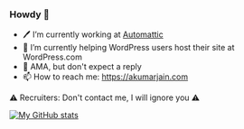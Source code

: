 ### Howdy 👋

- 🖊 I’m currently working at [Automattic](https://automattic.com/)
- 🌱 I’m currently helping WordPress users host their site at WordPress.com
- 💬 AMA, but don't expect a reply
- 📫 How to reach me: https://akumarjain.com

⚠️ Recruiters: Don't contact me, I will ignore you ⚠️

[![My GitHub stats](https://github-readme-stats.vercel.app/api?username=ajaykj)](https://github.com/anuraghazra/github-readme-stats)
